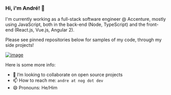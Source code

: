 ### Hi, i'm André! 👋

I'm currently working as a full-stack software engineer @ Accenture, mostly using JavaScript, both in the back-end (Node, TypeScript) and the front-end (React.js, Vue.js, Angular 2).

Please see pinned repositories below for samples of my code, through my side projects!

[![image](https://img.shields.io/badge/LinkedIn-0077B5?style=for-the-badge&logo=linkedin&logoColor=white)](https://www.linkedin.com/in/estevoandr/)

Here is some more info:
- 👯 I’m looking to collaborate on open source projects
- 📫 How to reach me: `andre at nog dot dev`
- 😄 Pronouns: He/Him

